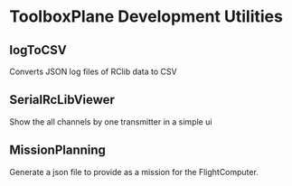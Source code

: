 # ToolboxPlane Development Utilities

## logToCSV
Converts JSON log files of RClib data to CSV

## SerialRcLibViewer
Show the all channels by one transmitter in a simple ui

## MissionPlanning
Generate a json file to provide as a mission for the FlightComputer.
